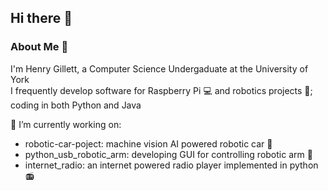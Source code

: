 ## Hi there 👋

### About Me 🚀  
I'm Henry Gillett, a Computer Science Undergaduate at the University of York  
I frequently develop software for Raspberry Pi 💻 and robotics projects 🤖; coding in both Python and Java

🔭 I’m currently working on:
- robotic-car-poject: machine vision AI powered robotic car 🚗
- python_usb_robotic_arm: developing GUI for controlling robotic arm 🦾
- internet_radio: an internet powered radio player implemented in python 📻
<!--
**Starman7312/Starman7312** is a ✨ _special_ ✨ repository because its `README.md` (this file) appears on your GitHub profile.

Here are some ideas to get you started:

- 🔭 I’m currently working on ...
- 🌱 I’m currently learning ...
- 👯 I’m looking to collaborate on ...
- 🤔 I’m looking for help with ...
- 💬 Ask me about ...
- 📫 How to reach me: ...
- 😄 Pronouns: ...
- ⚡ Fun fact: ...
-->
